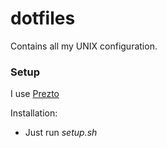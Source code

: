 dotfiles
========

Contains all my UNIX configuration.

### Setup

I use [Prezto](https://github.com/sorin-ionescu/prezto)

Installation:

* Just run *setup.sh*
